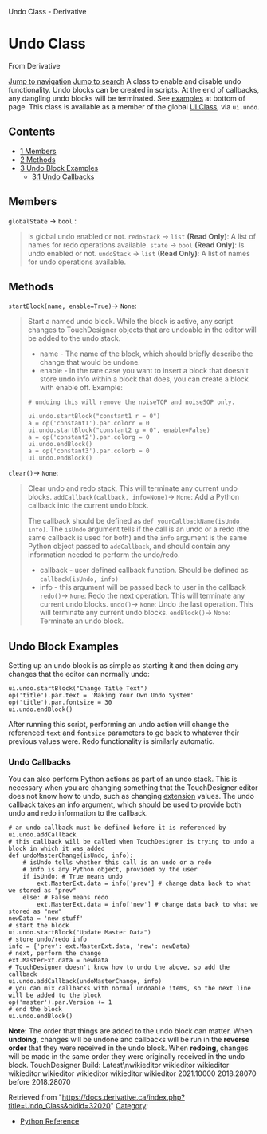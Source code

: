 

Undo Class - Derivative




# Undo Class
From Derivative

[Jump to navigation](#mw-head)
[Jump to search](#searchInput)
A class to enable and disable undo functionality. Undo blocks can be created in scripts. At the end of callbacks, any dangling undo blocks will be terminated. See [examples](#Undo_Block_Examples) at bottom of page.
This class is available as a member of the global [UI Class](UI_Class.html "UI Class"), via `ui.undo`.
  

## Contents
* [1 Members](#Members)
* [2 Methods](#Methods)
* [3 Undo Block Examples](#Undo_Block_Examples)
  + [3.1 Undo Callbacks](#Undo_Callbacks)
## Members
`globalState` → `bool` :
> Is global undo enabled or not.
`redoStack` → `list` **(Read Only)**:
> A list of names for redo operations available.
`state` → `bool` **(Read Only)**:
> Is undo enabled or not.
`undoStack` → `list` **(Read Only)**:
> A list of names for undo operations available.
## Methods
`startBlock(name, enable=True)`→ `None`:
> Start a named undo block. While the block is active, any script changes to TouchDesigner objects that are undoable in the editor will be added to the undo stack.
> 
> * name - The name of the block, which should briefly describe the change that would be undone.
> * enable - In the rare case you want to insert a block that doesn't store undo info within a block that does, you can create a block with enable off. Example:
> 
> ```
> # undoing this will remove the noiseTOP and noiseSOP only.
> 
> ui.undo.startBlock("constant1 r = 0")
> a = op('constant1').par.colorr = 0
> ui.undo.startBlock("constant2 g = 0", enable=False)
> a = op('constant2').par.colorg = 0
> ui.undo.endBlock()
> a = op('constant3').par.colorb = 0
> ui.undo.endBlock()
> 
> ```
`clear()`→ `None`:
> Clear undo and redo stack. This will terminate any current undo blocks.
`addCallback(callback, info=None)`→ `None`:
> Add a Python callback into the current undo block.
> 
> The callback should be defined as `def yourCallbackName(isUndo, info)`. The `isUndo` argument tells if the call is an undo or a redo (the same callback is used for both) and the `info` argument is the same Python object passed to `addCallback`, and should contain any information needed to perform the undo/redo.
> 
> * callback - user defined callback function. Should be defined as `callback(isUndo, info)`
> * info - this argument will be passed back to user in the callback
`redo()`→ `None`:
> Redo the next operation. This will terminate any current undo blocks.
`undo()`→ `None`:
> Undo the last operation. This will terminate any current undo blocks.
`endBlock()`→ `None`:
> Terminate an undo block.
## Undo Block Examples
Setting up an undo block is as simple as starting it and then doing any changes that the editor can normally undo:
```
ui.undo.startBlock("Change Title Text")
op('title').par.text = 'Making Your Own Undo System'
op('title').par.fontsize = 30
ui.undo.endBlock()
```
After running this script, performing an undo action will change the referenced `text` and `fontsize` parameters to go back to whatever their previous values were. Redo functionality is similarly automatic.
### Undo Callbacks
You can also perform Python actions as part of an undo stack. This is necessary when you are changing something that the TouchDesigner editor does not know how to undo, such as changing [extension](Extensions.html "Extensions") values. The undo callback takes an info argument, which should be used to provide both undo and redo information to the callback.
```
# an undo callback must be defined before it is referenced by ui.undo.addCallback
# this callback will be called when TouchDesigner is trying to undo a block in which it was added
def undoMasterChange(isUndo, info):
	# isUndo tells whether this call is an undo or a redo
    # info is any Python object, provided by the user
	if isUndo: # True means undo
    	ext.MasterExt.data = info['prev'] # change data back to what we stored as "prev"
    else: # False means redo
        ext.MasterExt.data = info['new'] # change data back to what we stored as "new"
newData = 'new stuff'
# start the block
ui.undo.startBlock("Update Master Data")
# store undo/redo info
info = {'prev': ext.MasterExt.data, 'new': newData) 
# next, perform the change
ext.MasterExt.data = newData
# TouchDesigner doesn't know how to undo the above, so add the callback
ui.undo.addCallback(undoMasterChange, info)
# you can mix callbacks with normal undoable items, so the next line will be added to the block
op('master').par.Version += 1 
# end the block
ui.undo.endBlock()
```
**Note:** The order that things are added to the undo block can matter. When **undoing**, changes will be undone and callbacks will be run in the **reverse order** that they were received in the undo block. When **redoing**, changes will be made in the same order they were originally received in the undo block.
TouchDesigner Build: 
Latest\nwikieditor
wikieditor
wikieditor
wikieditor
wikieditor
wikieditor
wikieditor
wikieditor
2021.10000
2018.28070
before 2018.28070

Retrieved from "<https://docs.derivative.ca/index.php?title=Undo_Class&oldid=32020>"
[Category](Special_Categories.html "Special:Categories"):
* [Python Reference](Category_Python_Reference.html "Category:Python Reference")